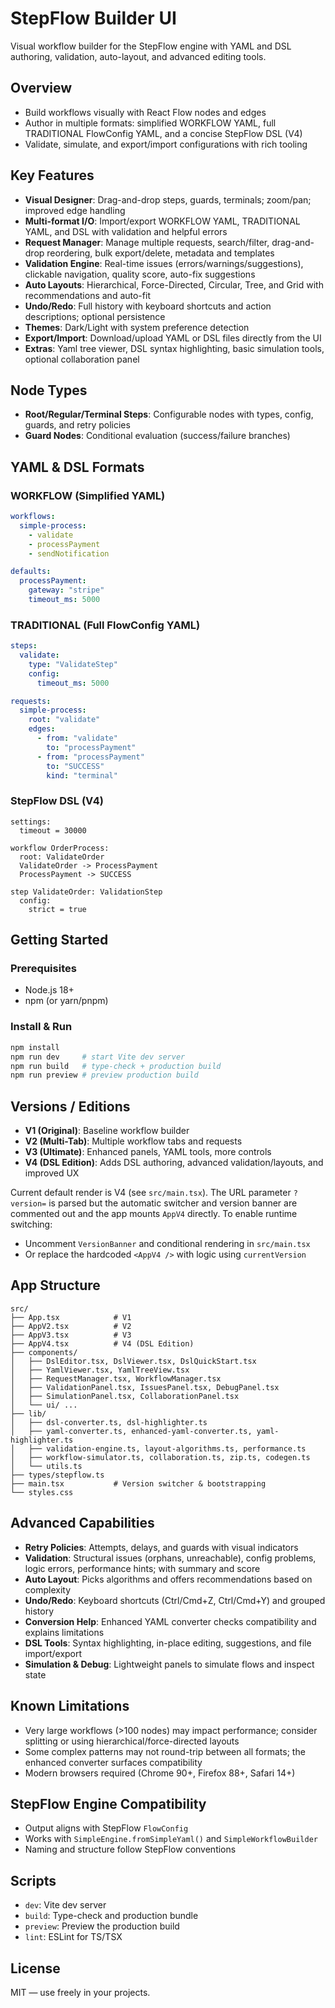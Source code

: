 # StepFlow Builder UI

Visual workflow builder for the StepFlow engine with YAML and DSL authoring, validation, auto-layout, and advanced editing tools.

## Overview

- Build workflows visually with React Flow nodes and edges
- Author in multiple formats: simplified WORKFLOW YAML, full TRADITIONAL FlowConfig YAML, and a concise StepFlow DSL (V4)
- Validate, simulate, and export/import configurations with rich tooling

## Key Features

- **Visual Designer**: Drag-and-drop steps, guards, terminals; zoom/pan; improved edge handling
- **Multi-format I/O**: Import/export WORKFLOW YAML, TRADITIONAL YAML, and DSL with validation and helpful errors
- **Request Manager**: Manage multiple requests, search/filter, drag-and-drop reordering, bulk export/delete, metadata and templates
- **Validation Engine**: Real-time issues (errors/warnings/suggestions), clickable navigation, quality score, auto-fix suggestions
- **Auto Layouts**: Hierarchical, Force-Directed, Circular, Tree, and Grid with recommendations and auto-fit
- **Undo/Redo**: Full history with keyboard shortcuts and action descriptions; optional persistence
- **Themes**: Dark/Light with system preference detection
- **Export/Import**: Download/upload YAML or DSL files directly from the UI
- **Extras**: Yaml tree viewer, DSL syntax highlighting, basic simulation tools, optional collaboration panel

## Node Types

- **Root/Regular/Terminal Steps**: Configurable nodes with types, config, guards, and retry policies
- **Guard Nodes**: Conditional evaluation (success/failure branches)

## YAML & DSL Formats

### WORKFLOW (Simplified YAML)
```yaml
workflows:
  simple-process:
    - validate
    - processPayment
    - sendNotification

defaults:
  processPayment:
    gateway: "stripe"
    timeout_ms: 5000
```

### TRADITIONAL (Full FlowConfig YAML)
```yaml
steps:
  validate:
    type: "ValidateStep"
    config:
      timeout_ms: 5000

requests:
  simple-process:
    root: "validate"
    edges:
      - from: "validate"
        to: "processPayment"
      - from: "processPayment"
        to: "SUCCESS"
        kind: "terminal"
```

### StepFlow DSL (V4)
```text
settings:
  timeout = 30000

workflow OrderProcess:
  root: ValidateOrder
  ValidateOrder -> ProcessPayment
  ProcessPayment -> SUCCESS

step ValidateOrder: ValidationStep
  config:
    strict = true
```

## Getting Started

### Prerequisites
- Node.js 18+
- npm (or yarn/pnpm)

### Install & Run
```bash
npm install
npm run dev     # start Vite dev server
npm run build   # type-check + production build
npm run preview # preview production build
```

## Versions / Editions

- **V1 (Original)**: Baseline workflow builder
- **V2 (Multi-Tab)**: Multiple workflow tabs and requests
- **V3 (Ultimate)**: Enhanced panels, YAML tools, more controls
- **V4 (DSL Edition)**: Adds DSL authoring, advanced validation/layouts, and improved UX

Current default render is V4 (see `src/main.tsx`). The URL parameter `?version=` is parsed but the automatic switcher and version banner are commented out and the app mounts `AppV4` directly. To enable runtime switching:
- Uncomment `VersionBanner` and conditional rendering in `src/main.tsx`
- Or replace the hardcoded `<AppV4 />` with logic using `currentVersion`

## App Structure

```
src/
├── App.tsx            # V1
├── AppV2.tsx          # V2
├── AppV3.tsx          # V3
├── AppV4.tsx          # V4 (DSL Edition)
├── components/
│   ├── DslEditor.tsx, DslViewer.tsx, DslQuickStart.tsx
│   ├── YamlViewer.tsx, YamlTreeView.tsx
│   ├── RequestManager.tsx, WorkflowManager.tsx
│   ├── ValidationPanel.tsx, IssuesPanel.tsx, DebugPanel.tsx
│   ├── SimulationPanel.tsx, CollaborationPanel.tsx
│   └── ui/ ...
├── lib/
│   ├── dsl-converter.ts, dsl-highlighter.ts
│   ├── yaml-converter.ts, enhanced-yaml-converter.ts, yaml-highlighter.ts
│   ├── validation-engine.ts, layout-algorithms.ts, performance.ts
│   ├── workflow-simulator.ts, collaboration.ts, zip.ts, codegen.ts
│   └── utils.ts
├── types/stepflow.ts
├── main.tsx           # Version switcher & bootstrapping
└── styles.css
```

## Advanced Capabilities

- **Retry Policies**: Attempts, delays, and guards with visual indicators
- **Validation**: Structural issues (orphans, unreachable), config problems, logic errors, performance hints; with summary and score
- **Auto Layout**: Picks algorithms and offers recommendations based on complexity
- **Undo/Redo**: Keyboard shortcuts (Ctrl/Cmd+Z, Ctrl/Cmd+Y) and grouped history
- **Conversion Help**: Enhanced YAML converter checks compatibility and explains limitations
- **DSL Tools**: Syntax highlighting, in-place editing, suggestions, and file import/export
- **Simulation & Debug**: Lightweight panels to simulate flows and inspect state

## Known Limitations

- Very large workflows (>100 nodes) may impact performance; consider splitting or using hierarchical/force-directed layouts
- Some complex patterns may not round-trip between all formats; the enhanced converter surfaces compatibility
- Modern browsers required (Chrome 90+, Firefox 88+, Safari 14+)

## StepFlow Engine Compatibility

- Output aligns with StepFlow `FlowConfig`
- Works with `SimpleEngine.fromSimpleYaml()` and `SimpleWorkflowBuilder`
- Naming and structure follow StepFlow conventions

## Scripts

- `dev`: Vite dev server
- `build`: Type-check and production bundle
- `preview`: Preview the production build
- `lint`: ESLint for TS/TSX

## License

MIT — use freely in your projects.
